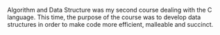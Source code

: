 
Algorithm and Data Structure was my second course dealing with the C language. This time, the purpose of the course was to develop data structures in order to make code more efficient, malleable and succinct.